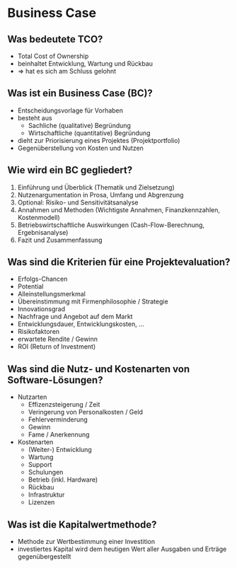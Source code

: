 # Business Case

## Was bedeutete TCO?
* Total Cost of Ownership
* beinhaltet Entwicklung, Wartung und Rückbau
* => hat es sich am Schluss gelohnt

## Was ist ein Business Case (BC)?
* Entscheidungsvorlage für Vorhaben
* besteht aus
    * Sachliche (qualitative) Begründung
    * Wirtschaftliche (quantitative) Begründung
* dieht zur Priorisierung eines Projektes (Projektportfolio)
* Gegenüberstellung von Kosten und Nutzen

## Wie wird ein BC gegliedert?
1. Einführung und Überblick (Thematik und Zielsetzung)
2. Nutzenargumentation in Prosa, Umfang und Abgrenzung
3. Optional: Risiko- und Sensitivitätsanalyse
4. Annahmen und Methoden (Wichtigste Annahmen, Finanzkennzahlen, Kostenmodell)
5. Betriebswirtschaftliche Auswirkungen (Cash-Flow-Berechnung, Ergebnisanalyse)
6. Fazit und Zusammenfassung

## Was sind die Kriterien für eine Projektevaluation?
* Erfolgs-Chancen
* Potential
* Alleinstellungsmerkmal
* Übereinstimmung mit Firmenphilosophie / Strategie
* Innovationsgrad
* Nachfrage und Angebot auf dem Markt
* Entwicklungsdauer, Entwicklungskosten, ...
* Risikofaktoren
* erwartete Rendite / Gewinn
* ROI (Return of Investment)

## Was sind die Nutz- und Kostenarten von Software-Lösungen?
* Nutzarten
    * Effizenzsteigerung / Zeit
    * Veringerung von Personalkosten / Geld
    * Fehlerverminderung
    * Gewinn
    * Fame / Anerkennung
* Kostenarten
    * (Weiter-) Entwicklung
    * Wartung 
    * Support
    * Schulungen
    * Betrieb (inkl. Hardware)
    * Rückbau
    * Infrastruktur
    * Lizenzen

## Was ist die Kapitalwertmethode?
* Methode zur Wertbestimmung einer Investition
* investiertes Kapital wird dem heutigen Wert aller Ausgaben und Erträge gegenübergestellt

